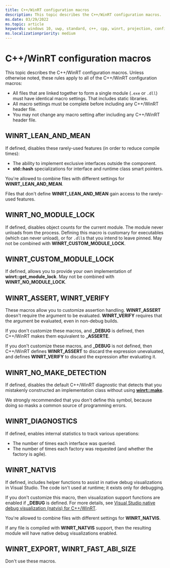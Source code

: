 ```yaml
---
title: C++/WinRT configuration macros
description: This topic describes the C++/WinRT configuration macros.
ms.date: 03/29/2022
ms.topic: article
keywords: windows 10, uwp, standard, c++, cpp, winrt, projection, configuration, macros
ms.localizationpriority: medium
---
```


# C++/WinRT configuration macros

This topic describes the C++/WinRT configuration macros. Unless otherwise noted, these rules apply to all of the C++/WinRT configuration macros:

* All files that are linked together to form a single module (`.exe` or `.dll`) must have identical macro settings. That includes static libraries.
* All macro settings must be complete before including any C++/WinRT header file.
* You may not change any macro setting after including any C++/WinRT header file.

## WINRT_LEAN_AND_MEAN
If defined, disables these rarely-used features (in order to reduce compile times):

* The ability to implement exclusive interfaces outside the component.
* **std::hash** specializations for interface and runtime class smart pointers.

You're allowed to combine files with different settings for **WINRT_LEAN_AND_MEAN**.

Files that don't define **WINRT_LEAN_AND_MEAN** gain access to the rarely-used features.

## WINRT_NO_MODULE_LOCK
If defined, disables object counts for the current module. The module never unloads from the process. Defining this macro is customary for executables (which can never unload), or for `.dll`s that you intend to leave pinned. May not be combined with **WINRT_CUSTOM_MODULE_LOCK**.

## WINRT_CUSTOM_MODULE_LOCK
If defined, allows you to provide your own implementation of **winrt::get_module_lock**. May not be combined with **WINRT_NO_MODULE_LOCK**.

## WINRT_ASSERT, WINRT_VERIFY
These macros allow you to customize assertion handling. **WINRT_ASSERT** doesn't require the argument to be evaluated. **WINRT_VERIFY** requires that the argument be evaluated, even in non-debug builds.

If you don't customize these macros, and **_DEBUG** is defined, then C++/WinRT makes them equivalent to **_ASSERTE**.

If you don't customize these macros, and **_DEBUG** is not defined, then C++/WinRT defines **WINRT_ASSERT** to discard the expression unevaluated, and defines **WINRT_VERIFY** to discard the expression after evaluating it.

## WINRT_NO_MAKE_DETECTION
If defined, disables the default C++/WinRT diagnostic that detects that you mistakenly constructed an implementation class without using [**winrt::make**](/uwp/cpp-ref-for-winrt/make).

We strongly recommended that you don't define this symbol, because doing so masks a common source of programming errors.

## WINRT_DIAGNOSTICS
If defined, enables internal statistics to track various operations:
* The number of times each interface was queried.
* The number of times each factory was requested (and whether the factory is agile).

## WINRT_NATVIS
If defined, includes helper functions to assist in native debug visualizations in Visual Studio. The code isn't used at runtime; it exists only for debugging.

If you don't customize this macro, then visualization support functions are enabled if **_DEBUG** is defined. For more details, see [Visual Studio native debug visualization (natvis) for C++/WinRT](natvis.md).

You're allowed to combine files with different settings for **WINRT_NATVIS**.

If any file is compiled with **WINRT_NATVIS** support, then the resulting module will have native debug visualizations enabled.

## WINRT_EXPORT, WINRT_FAST_ABI_SIZE

Don't use these macros.
